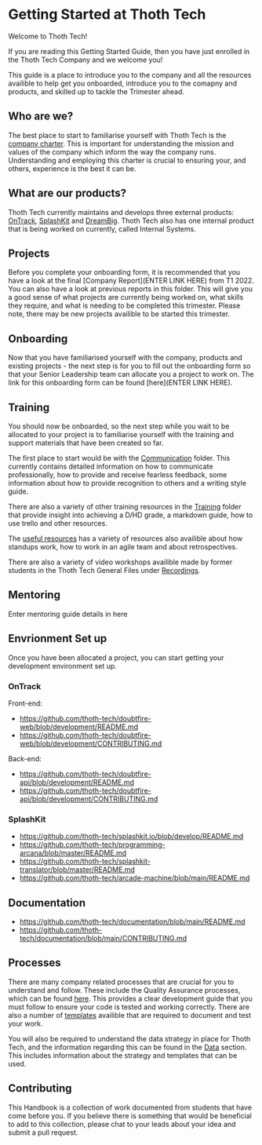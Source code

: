 # Getting Started at Thoth Tech

Welcome to Thoth Tech!

If you are reading this Getting Started Guide, then you have just enrolled in the Thoth Tech Company and we welcome you!

This guide is a place to introduce you to the company and all the resources availible to help get you onboarded, introduce you to the comapny and products, and skilled up to tackle the Trimester ahead.

## Who are we?

The best place to start to familiarise yourself with Thoth Tech is the [company charter](docs/company/../../charter.md). This is important for understanding the mission and values of the company which inform the way the company runs. Understanding and employing this charter is crucial to ensuring your, and others, experience is the best it can be.

## What are our products?

Thoth Tech currently maintains and develops three external products: [OnTrack](docs/product/ontrack/ontrack.md), [SplashKit](docs//../../products/splashkit/splashkit.md) and [DreamBig](docs/product/dreambig/dreambig.md). Thoth Tech also has one internal product that is being worked on currently, called Internal Systems.

## Projects

Before you complete your onboarding form, it is recommended that you have a look at the final [Company Report](ENTER LINK HERE) from T1 2022. You can also have a look at previous reports in this folder. This will give you a good sense of what projects are currently being worked on, what skills they require, and what is needing to be completed this trimester. Please note, there may be new projects availible to be started this trimester.

## Onboarding

Now that you have familiarised yourself with the company, products and existing projects - the next step is for you to fill out the onboarding form so that your Senior Leadership team can allocate you a project to work on. The link for this onboarding form can be found [here](ENTER LINK HERE).

## Training

You should now be onboarded, so the next step while you wait to be allocated to your project is to familiarise yourself with the training and support materials that have been created so far.

The first place to start would be with the [Communication](docs/../../communication/index.md) folder. This currently contains detailed information on how to communicate professionally, how to provide and receive fearless feedback, some information about how to provide recognition to others and a writing style guide.

There are also a variety of other training resources in the [Training](docs/training) folder that provide insight into achieving a D/HD grade, a markdown guide, how to use trello and other resources.

The [useful resources](docs/useful_resources/../../../data/index.md) has a variety of resources also availible about how standups work, how to work in an agile team and about retrospectives.

There are also a variety of video workshops availible made by former students in the Thoth Tech General Files under [Recordings](https://deakin365.sharepoint.com/:f:/r/sites/ThothTech2/Shared%20Documents/General/Recordings?csf=1&web=1&e=3NZUHd).

## Mentoring

Enter mentoring guide details in here

## Envrionment Set up

Once you have been allocated a project, you can start getting your development environment set up.

### OnTrack

Front-end:

- https://github.com/thoth-tech/doubtfire-web/blob/development/README.md
- https://github.com/thoth-tech/doubtfire-web/blob/development/CONTRIBUTING.md

Back-end:

- https://github.com/thoth-tech/doubtfire-api/blob/development/README.md
- https://github.com/thoth-tech/doubtfire-api/blob/development/CONTRIBUTING.md

### SplashKit

- https://github.com/thoth-tech/splashkit.io/blob/develop/README.md
- https://github.com/thoth-tech/programming-arcana/blob/master/README.md
- https://github.com/thoth-tech/splashkit-translator/blob/master/README.md
- https://github.com/thoth-tech/arcade-machine/blob/main/README.md

## Documentation

- https://github.com/thoth-tech/documentation/blob/main/README.md
- https://github.com/thoth-tech/documentation/blob/main/CONTRIBUTING.md

## Processes

There are many company related processes that are crucial for you to understand and follow. These include the Quality Assurance processes, which can be found [here](docs/processes/quality-assurance/quality-assurance-overview.md). This provides a clear development guide that you must follow to ensure your code is tested and working correctly. There are also a number of [templates](docs/processes/quality-assurance/templates) availible that are required to document and test your work.

You will also be required to understand the data strategy in place for Thoth Tech, and the information regarding this can be found in the [Data](docs/data/index.md) section. This includes information about the strategy and templates that can be used.

## Contributing

This Handbook is a collection of work documented from students that have come before you. If you believe there is something that would be beneficial to add to this collection, please chat to your leads about your idea and submit a pull request.
